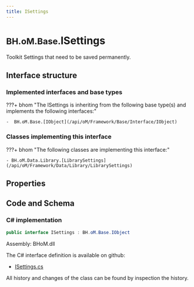 ```yaml
---
title: ISettings
---
```


# <small>BH.oM.Base.</small>**ISettings**

Toolkit Settings that need to be saved permanently.

## Interface structure

### Implemented interfaces and base types

???+ bhom "The ISettings is inheriting from the following base type(s) and implements the following interfaces:"

    -  BH.oM.Base.[IObject](/api/oM/Framework/Base/Interface/IObject)


### Classes implementing this interface

???+ bhom "The following classes are implementing this interface:"

    - BH.oM.Data.Library.[LibrarySettings](/api/oM/Framework/Data/Library/LibrarySettings)


## Properties

## Code and Schema

### C# implementation

``` C# title="C#"
public interface ISettings : BH.oM.Base.IObject
```

Assembly: BHoM.dll

The C# interface definition is available on github:

- [ISettings.cs](https://github.com/BHoM/BHoM/blob/develop/BHoM/Interface\ISettings.cs)

All history and changes of the class can be found by inspection the history.
